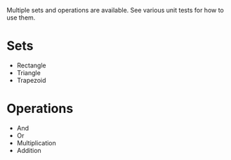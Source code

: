 Multiple sets and operations are available. See various unit tests for how to use them.

# Sets #
  * Rectangle
  * Triangle
  * Trapezoid
# Operations #
  * And
  * Or
  * Multiplication
  * Addition